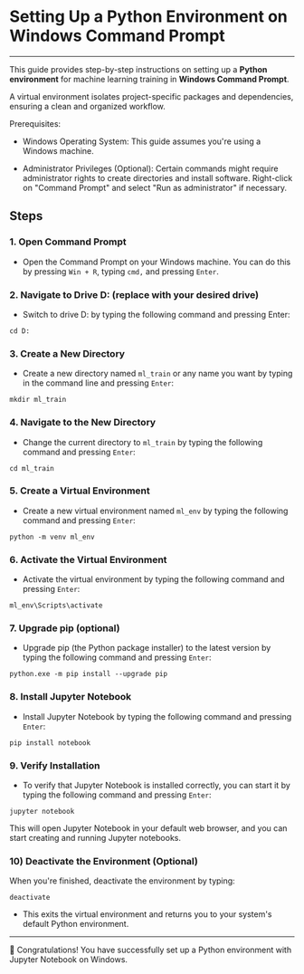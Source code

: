 # Setting Up a Python Environment on Windows Command Prompt
---

This guide provides step-by-step instructions on setting up a **Python environment** for machine learning training in **Windows Command Prompt**.

A virtual environment isolates project-specific packages and dependencies, ensuring a clean and organized workflow.

Prerequisites:

- Windows Operating System: This guide assumes you're using a Windows machine.

- Administrator Privileges (Optional): Certain commands might require administrator rights to create directories and install software. Right-click on "Command Prompt" and select "Run as administrator" if necessary.

## Steps 

### 1. Open Command Prompt

- Open the Command Prompt on your Windows machine. You can do this by pressing `Win + R`, typing `cmd,` and pressing `Enter`.

### 2. Navigate to Drive D: (replace with your desired drive)
- Switch to drive D: by typing the following command and pressing Enter:

`cd D:`

### 3. Create a New Directory
- Create a new directory named `ml_train` or any name you want by typing in the command line and pressing `Enter`:

`mkdir ml_train`

### 4. Navigate to the New Directory
- Change the current directory to `ml_train` by typing the following command and pressing `Enter`:

`cd ml_train`

### 5. Create a Virtual Environment
- Create a new virtual environment named `ml_env` by typing the following command and pressing `Enter`:

`python -m venv ml_env`

### 6. Activate the Virtual Environment
- Activate the virtual environment by typing the following command and pressing `Enter`:

`ml_env\Scripts\activate`


### 7. Upgrade pip (optional)
- Upgrade pip (the Python package installer) to the latest version by typing the following command and pressing `Enter`:

`python.exe -m pip install --upgrade pip`

### 8. Install Jupyter Notebook
- Install Jupyter Notebook by typing the following command and pressing `Enter`:

`pip install notebook`

### 9. Verify Installation
- To verify that Jupyter Notebook is installed correctly, you can start it by typing the following command and pressing `Enter`:

`jupyter notebook`

This will open Jupyter Notebook in your default web browser, and you can start creating and running Jupyter notebooks.

### 10) Deactivate the Environment (Optional)

When you're finished, deactivate the environment by typing:

`deactivate`

- This exits the virtual environment and returns you to your system's default Python environment.

---

🥇 Congratulations! You have successfully set up a Python environment with Jupyter Notebook on Windows.







